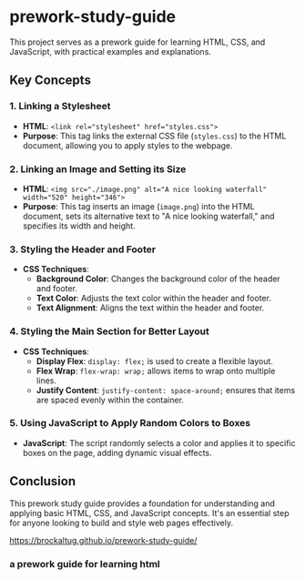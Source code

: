 # prework-study-guide

This project serves as a prework guide for learning HTML, CSS, and JavaScript, with practical examples and explanations.

## Key Concepts

### 1. Linking a Stylesheet

- **HTML**: `<link rel="stylesheet" href="styles.css">`
- **Purpose**: This tag links the external CSS file (`styles.css`) to the HTML document, allowing you to apply styles to the webpage.

### 2. Linking an Image and Setting its Size

- **HTML**: `<img src="./image.png" alt="A nice looking waterfall" width="520" height="346">`
- **Purpose**: This tag inserts an image (`image.png`) into the HTML document, sets its alternative text to "A nice looking waterfall," and specifies its width and height.

### 3. Styling the Header and Footer

- **CSS Techniques**:
  - **Background Color**: Changes the background color of the header and footer.
  - **Text Color**: Adjusts the text color within the header and footer.
  - **Text Alignment**: Aligns the text within the header and footer.

### 4. Styling the Main Section for Better Layout

- **CSS Techniques**:
  - **Display Flex**: `display: flex;` is used to create a flexible layout.
  - **Flex Wrap**: `flex-wrap: wrap;` allows items to wrap onto multiple lines.
  - **Justify Content**: `justify-content: space-around;` ensures that items are spaced evenly within the container.

### 5. Using JavaScript to Apply Random Colors to Boxes

- **JavaScript**: The script randomly selects a color and applies it to specific boxes on the page, adding dynamic visual effects.

## Conclusion

This prework study guide provides a foundation for understanding and applying basic HTML, CSS, and JavaScript concepts. It's an essential step for anyone looking to build and style web pages effectively.

https://brockaltug.github.io/prework-study-guide/

### a prework guide for learning html
